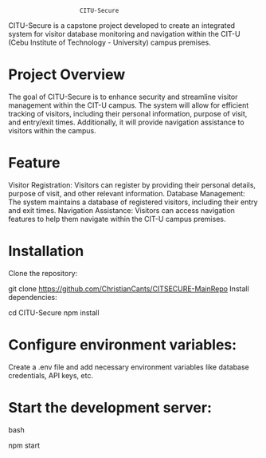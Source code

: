                         CITU-Secure

CITU-Secure is a capstone project developed to create an integrated system for visitor database monitoring and navigation within the CIT-U (Cebu Institute of Technology - University) campus premises.

# Project Overview

The goal of CITU-Secure is to enhance security and streamline visitor management within the CIT-U campus. The system will allow for efficient tracking of visitors, including their personal information, purpose of visit, and entry/exit times. Additionally, it will provide navigation assistance to visitors within the campus.

# Feature

Visitor Registration: Visitors can register by providing their personal details, purpose of visit, and other relevant information.
Database Management: The system maintains a database of registered visitors, including their entry and exit times.
Navigation Assistance: Visitors can access navigation features to help them navigate within the CIT-U campus premises.

# Installation

Clone the repository:

git clone https://github.com/ChristianCants/CITSECURE-MainRepo
Install dependencies:

cd CITU-Secure
npm install

# Configure environment variables:

Create a .env file and add necessary environment variables like database credentials, API keys, etc.

# Start the development server:

bash

npm start
